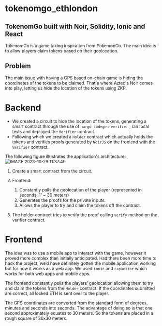 # tokenomgo_ethlondon

## TokenomGo built with Noir, Solidity, Ionic and React

TokenomGo is a game taking inspiration from PokemonGo. The main idea is to allow players claim tokens based on their geolocation.

## Problem

The main issue with having a GPS based on-chain game is hiding the coordinates of the tokens to be claimed. That's where Aztec's Noir comes into play, letting us hide the location of the tokens using ZKP.

# Backend

- We created a circuit to hide the location of the tokens, generating a smart contract through the use of `nargo codegen-verifier` , ran local tests and deployed the `Verifier` contract.
- Following which we created a `Holder` contract which actually holds the tokens and verifies proofs generated by `NoirJS` on the frontend with the `Verifier` contract.

The following figure illustrates the application's architecture:
![IMAGE 2023-10-29 11:37:49](https://github.com/royalnine/tokenomgo_ethlondon/assets/17271567/c40f5f14-4192-42ab-aa2c-445e3854ad81)

1. Create a smart contract from the circuit.
1. Frontend:
    1. Constantly polls the geolocation of the player (represented in seconds, 1' ~ 30 meters) 
    1. Generates the proofs for the private inputs.
    1. Allows the player to try and claim the tokens off the contract.
  
1. The holder contract tries to verify the proof calling `verify` method on the verifier contract.

# Frontend 

The idea was to use a mobile app to interact with the game, however it proved more complex than initially anticipated. Had there been more time to hack the project, we’d have definitely gotten the mobile application working but for now it works as a web app. We used `ionic` and `capacitor` which works for both web apps and mobile apps.

The frontend constantly polls the players’ geolocation allowing them to try and claim the tokens from the `Holder` contract. If the coordinates submitted are correct, all locked ETH is sent over to the player. 

The GPS coordinates are converted from the standard form of degrees, minutes and seconds into seconds. The advantage of doing so is that one second approximately equates to 30 meters. So the tokens are placed in a rough square of 30x30 meters.
